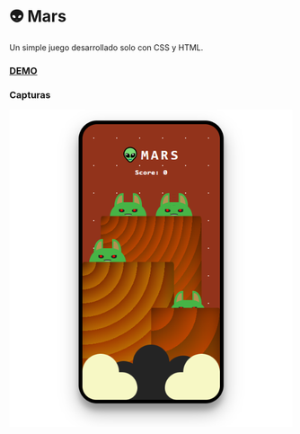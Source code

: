 # 👽 Mars 

Un simple juego desarrollado solo con CSS y HTML.

### [DEMO](https://braianvaylet.github.io/mars-css-animations/)

### Capturas

![screen#1](https://raw.githubusercontent.com/BraianVaylet/mars-css-animations/main/screen/screen.png)


